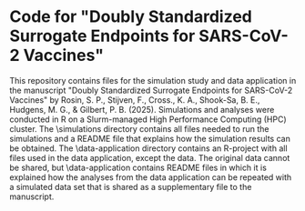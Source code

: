 # Code for "Doubly Standardized Surrogate Endpoints for SARS-CoV-2 Vaccines"

This repository contains files for the simulation study and data application in the manuscript "Doubly Standardized Surrogate Endpoints for SARS-CoV-2 Vaccines" by Rosin, S. P., Stijven, F., Cross., K. A., Shook-Sa, B. E., Hudgens, M. G., \& Gilbert, P. B. (2025). Simulations and analyses were conducted in R on a Slurm-managed High Performance Computing (HPC) cluster.
The \\simulations directory contains all files needed to run the simulations and a README file that explains how the simulation results can be obtained.
The \\data-application directory contains an R-project with all files used in the data application, except the data. The original data cannot be shared, but \\data-application contains README files in which it is explained how the analyses from the data application can be repeated with a simulated data set that is shared as a supplementary file to the manuscript.

